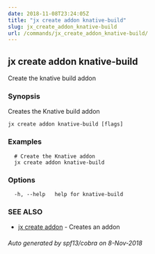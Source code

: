 ```yaml
---
date: 2018-11-08T23:24:05Z
title: "jx create addon knative-build"
slug: jx_create_addon_knative-build
url: /commands/jx_create_addon_knative-build/
---
```

## jx create addon knative-build

Create the knative build addon

### Synopsis

Creates the Knative build addon

```
jx create addon knative-build [flags]
```

### Examples

```
  # Create the Knative addon
  jx create addon knative-build
```

### Options

```
  -h, --help   help for knative-build
```

### SEE ALSO

* [jx create addon](/commands/jx_create_addon/)	 - Creates an addon

###### Auto generated by spf13/cobra on 8-Nov-2018

